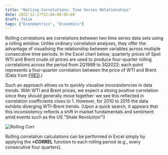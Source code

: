 ```yaml
---
title: "Rolling Correlations: Time Series Relationships"
date: 2022-12-17T22:04:08-05:00
draft: false
tags: ["Econometrics", "Economics"]
---
```

Rolling correlations are correlations between two time series data sets using a rolling window. Unlike ordinary correlation analyses, they offer the advantage of visualising the relationship between variables across multiple consecutive time periods. In the Excel chart below, quarterly prices of Spot WTI and Brent crude oil prices are used to produce four-quarter rolling correlations across the period from 2Q1999 to 3Q2022: each point represents a four-quarter correlation between the price of WTI and Brent. (Data from [FRED](https://fred.stlouisfed.org/).)

Such an approach allows us to quickly visualise inconsistencies in data trends. With WTI and Brent prices, we expect a strong positive correlation since they should generally move together: we see this reflected in correlation coefficients cloes to 1. However, for 2010 to 2015 the data exhibits diverging WTI-Brent trends. (Upon a quick search, it appears that this inconsistency reflects a shift in market fundamentals and sentiment amid events such as the US "Shale Revolution"!)

![Rolling Corr](/Rolling.jpg)

Rolling correlation calculations can be performed in Excel simply by applying the **=CORREL** function to each rolling period (e.g., every consecutive four quarters).
